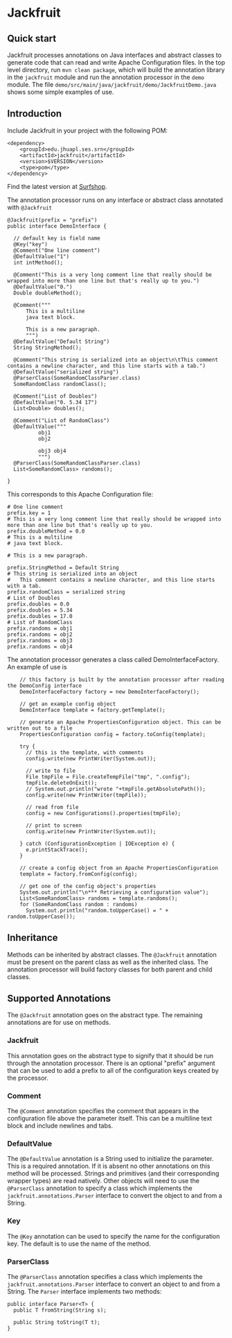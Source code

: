 # Jackfruit

## Quick start

Jackfruit processes annotations on Java interfaces and abstract classes to generate code that can read and write Apache Configuration files.  In the top level directory, run `mvn clean package`, which will build the annotation library in the `jackfruit` module and run the annotation processor in the `demo` module.  The file `demo/src/main/java/jackfruit/demo/JackfruitDemo.java` shows some simple examples of use.

## Introduction

Include Jackfruit in your project with the following POM:

```
<dependency>
    <groupId>edu.jhuapl.ses.srn</groupId>
    <artifactId>jackfruit</artifactId>
    <version>$VERSION</version>
    <type>pom</type>
</dependency>
```

Find the latest version at [Surfshop](http://surfshop:8082/ui/repos/tree/General/libs-snapshot-local/edu/jhuapl/ses/srn/jackfruit/).

The annotation processor runs on any interface or abstract class annotated with `@Jackfruit`
```
@Jackfruit(prefix = "prefix")
public interface DemoInterface {

  // default key is field name
  @Key("key")
  @Comment("One line comment")
  @DefaultValue("1")
  int intMethod();

  @Comment("This is a very long comment line that really should be wrapped into more than one line but that's really up to you.")
  @DefaultValue("0.")
  Double doubleMethod();

  @Comment("""
      This is a multiline
      java text block.

      This is a new paragraph.
      """)
  @DefaultValue("Default String")
  String StringMethod();

  @Comment("This string is serialized into an object\n\tThis comment contains a newline character, and this line starts with a tab.")
  @DefaultValue("serialized string")
  @ParserClass(SomeRandomClassParser.class)
  SomeRandomClass randomClass();

  @Comment("List of Doubles")
  @DefaultValue("0. 5.34 17")
  List<Double> doubles();

  @Comment("List of RandomClass")
  @DefaultValue("""
          obj1
          obj2
          
          obj3 obj4
          """)
  @ParserClass(SomeRandomClassParser.class)
  List<SomeRandomClass> randoms();

}
```

This corresponds to this Apache Configuration file:
```
# One line comment
prefix.key = 1
# This is a very long comment line that really should be wrapped into more than one line but that's really up to you.
prefix.doubleMethod = 0.0
# This is a multiline
# java text block.

# This is a new paragraph.

prefix.StringMethod = Default String
# This string is serialized into an object
# 	This comment contains a newline character, and this line starts with a tab.
prefix.randomClass = serialized string
# List of Doubles
prefix.doubles = 0.0
prefix.doubles = 5.34
prefix.doubles = 17.0
# List of RandomClass
prefix.randoms = obj1
prefix.randoms = obj2
prefix.randoms = obj3
prefix.randoms = obj4
```

The annotation processor generates a class called DemoInterfaceFactory.  An example of use is
```
    // this factory is built by the annotation processor after reading the DemoConfig interface
    DemoInterfaceFactory factory = new DemoInterfaceFactory();

    // get an example config object
    DemoInterface template = factory.getTemplate();

    // generate an Apache PropertiesConfiguration object. This can be written out to a file
    PropertiesConfiguration config = factory.toConfig(template);

    try {
      // this is the template, with comments
      config.write(new PrintWriter(System.out));

      // write to file
      File tmpFile = File.createTempFile("tmp", ".config");
      tmpFile.deleteOnExit();
      // System.out.println("wrote "+tmpFile.getAbsolutePath());
      config.write(new PrintWriter(tmpFile));

      // read from file
      config = new Configurations().properties(tmpFile);

      // print to screen 
      config.write(new PrintWriter(System.out));

    } catch (ConfigurationException | IOException e) {
      e.printStackTrace();
    }

    // create a config object from an Apache PropertiesConfiguration
    template = factory.fromConfig(config);

    // get one of the config object's properties
    System.out.println("\n*** Retrieving a configuration value");
    List<SomeRandomClass> randoms = template.randoms();
    for (SomeRandomClass random : randoms)
      System.out.println("random.toUpperCase() = " + random.toUpperCase());
```

## Inheritance

Methods can be inherited by abstract classes.  The `@Jackfruit` annotation must be present on the parent class as well as the inherited class.  The annotation processor will build factory classes for both parent and child classes.

## Supported Annotations

The `@Jackfruit` annotation goes on the abstract type.  The remaining annotations are for use on methods.

### Jackfruit
This annotation goes on the abstract type to signify that it should be run through the annotation processor.  There is an optional "prefix" argument that can be used to add a prefix to all of the configuration keys created by the processor.

### Comment

The `@Comment` annotation specifies the comment that appears in the configuration file above the parameter itself.  This can be a multiline text block and include newlines and tabs.

### DefaultValue

The `@DefaultValue` annotation is a String used to initialize the parameter.  This is a required annotation.  If it is absent no other annotations on this method will be processed.  Strings and primitives (and their corresponding wrapper types) are read natively.  Other objects will need to use the `@ParserClass` annotation to specify a class which implements the `jackfruit.annotations.Parser` interface to convert the object to and from a String.

### Key

The `@Key` annotation can be used to specify the name for the configuration key.  The default is to use the name of the method.

### ParserClass

The `@ParserClass` annotation specifies a class which implements the `jackfruit.annotations.Parser` interface to convert an object to and from a String.  The `Parser` interface implements two methods:

```
public interface Parser<T> {
  public T fromString(String s);

  public String toString(T t);
}
```
